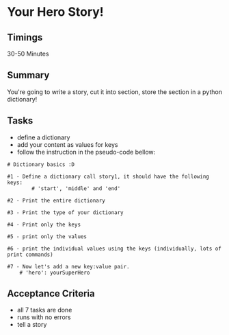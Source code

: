 # Your Hero Story!

## Timings

30-50 Minutes

## Summary

You're going to write a story, cut it into section, store the section in a python dictionary!

## Tasks

* define a dictionary
* add your content as values for keys
* follow the instruction in the pseudo-code bellow:

```
# Dictionary basics :D

#1 - Define a dictionary call story1, it should have the following keys:
        # 'start', 'middle' and 'end'

#2 - Print the entire dictionary

#3 - Print the type of your dictionary

#4 - Print only the keys

#5 - print only the values

#6 - print the individual values using the keys (individually, lots of print commands)

#7 - Now let's add a new key:value pair.
    # 'hero': yourSuperHero
```

## Acceptance Criteria

* all 7 tasks are done
* runs with no errors
* tell a story
